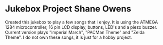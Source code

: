 # Jukebox Project Shane Owens
Created this jukebox to play a few songs that I enjoy. It is using the ATMEGA 1284 microcontroller, 16 pin LCD display, buttons, LED's and a piezo buzzer. Current version plays "Imperial March", "PACMan Theme" and "Zelda Theme". I do not own these songs, it is just for a hobby project. 
